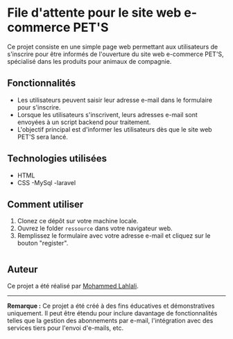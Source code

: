 # File d'attente pour le site web e-commerce PET'S

Ce projet consiste en une simple page web permettant aux utilisateurs de s'inscrire pour être informés de l'ouverture du site web e-commerce PET'S, spécialisé dans les produits pour animaux de compagnie.

## Fonctionnalités

- Les utilisateurs peuvent saisir leur adresse e-mail dans le formulaire pour s'inscrire.
- Lorsque les utilisateurs s'inscrivent, leurs adresses e-mail sont envoyées à un script backend pour traitement.
- L'objectif principal est d'informer les utilisateurs dès que le site web PET'S sera lancé.

## Technologies utilisées

- HTML
- CSS
-MySql
-laravel

## Comment utiliser

1. Clonez ce dépôt sur votre machine locale.
2. Ouvrez le folder `ressource` dans votre navigateur web.
3. Remplissez le formulaire avec votre adresse e-mail et cliquez sur le bouton "register".

#

## Auteur

Ce projet a été réalisé par [Mohammed Lahlali][def].

---

**Remarque :** Ce projet a été créé à des fins éducatives et démonstratives uniquement. Il peut être étendu pour inclure davantage de fonctionnalités telles que la gestion des abonnements par e-mail, l'intégration avec des services tiers pour l'envoi d'e-mails, etc.


[def]: https://github.com/mohmmedlahlali20
